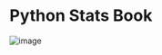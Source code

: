 # Python Stats Book

![image](https://user-images.githubusercontent.com/543384/142135901-5573f02c-629a-4fc1-af35-1f127bd408be.png)
